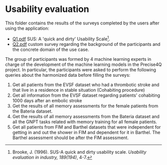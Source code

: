 <!-- Required extensions: footnotes -->
# Usability evaluation

This folder contains the results of the surveys completed by the users after using the application:

  - [Q1.pdf](./Q1.pdf) SUS: A 'quick and dirty' Usability Scale[^sus].
  - [Q2.pdf](./Q2.pdf) custom survey regarding the background of the participants and the concrete domain of the use case.

The group of participants was formed by 4 machine learning experts in charge of the development of the machine learning models in the Precise4Q project. In particular, the participants were asked to perform the following queries about the harmonized data before filling the surveys:

  1. Get all patients from the EVSF dataset who had a thrombotic stroke and that live in a residence in stable situation (Cohabiting procedure)
  2. Get all information from the EVSF dataset regarding patients' cohabiting 1000 days after an embolic stroke
  3. Get the results of all memory assessments for the female patients from the Bateria dataset.
  4. Get the results of all memory assessments from the Bateria dataset and all the GNPT tasks related with memory training for all female patients.
  5. Get all patients from FIM and Barthel datasets that were independent for getting in and out the shower in FIM and dependent for it in Barthel. The Barthel assessment should be after the FIM assessment.

[^sus]: Brooke, J. (1996). SUS-A quick and dirty usability scale. *Usability evaluation in industry, 189(194)*, 4-7.